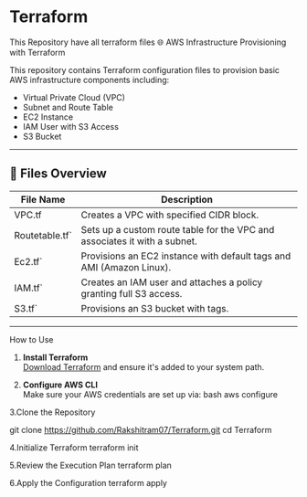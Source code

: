 # Terraform
This Repository have all terraform files
🌐 AWS Infrastructure Provisioning with Terraform

This repository contains Terraform configuration files to provision basic AWS infrastructure components including:

- Virtual Private Cloud (VPC)
- Subnet and Route Table
- EC2 Instance
- IAM User with S3 Access
- S3 Bucket

---

## 📁 Files Overview

| File Name       | Description |
|------------------|-------------|
| VPC.tf         | Creates a VPC with specified CIDR block. |
| Routetable.tf`  | Sets up a custom route table for the VPC and associates it with a subnet. |
| Ec2.tf`         | Provisions an EC2 instance with default tags and AMI (Amazon Linux). |
|IAM.tf`         | Creates an IAM user and attaches a policy granting full S3 access. |
|S3.tf`          | Provisions an S3 bucket with tags. |

---

  How to Use

1. **Install Terraform**  
   [Download Terraform](https://developer.hashicorp.com/terraform/downloads) and ensure it's added to your system path.

2. **Configure AWS CLI**  
   Make sure your AWS credentials are set up via:
   bash aws configure

3.Clone the Repository

git clone https://github.com/Rakshitram07/Terraform.git
cd Terraform

4.Initialize Terraform
terraform init

5.Review the Execution Plan
terraform plan

6.Apply the Configuration
terraform apply

